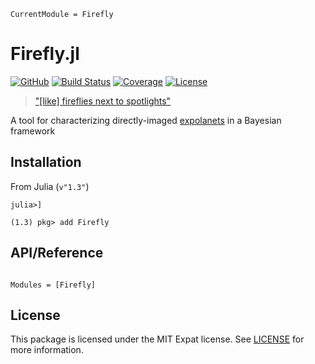 ```@meta
CurrentModule = Firefly
```

# Firefly.jl

[![GitHub](https://img.shields.io/badge/Repo-GitHub-black.svg)](https://github.com/juliahci/Firefly.jl)
[![Build Status](https://github.com/juliahci/Firefly.jl/workflows/CI/badge.svg?branch=master)](https://github.com/juliahci/Firefly.jl/actions)
[![Coverage](https://codecov.io/gh/juliahci/Firefly.jl/branch/master/graph/badge.svg)](https://codecov.io/gh/juliahci/Firefly.jl)
[![License](https://img.shields.io/badge/License-MIT-yellow.svg)](https://opensource.org/licenses/MIT)

>   ["[like] fireflies next to spotlights"](https://www.planetary.org/explore/space-topics/exoplanets/direct-imaging.html)

A tool for characterizing directly-imaged [expolanets](https://en.wikipedia.org/wiki/Exoplanet) in a Bayesian framework

## Installation

From Julia (`v"1.3"`)

```julia-repl
julia>]

(1.3) pkg> add Firefly
```


## API/Reference

```@index
```

```@autodocs
Modules = [Firefly]
```


## License

This package is licensed under the MIT Expat license. See [LICENSE](https://github.com/juliahci/Firefly.jl/blob/master/LICENSE) for more information.
